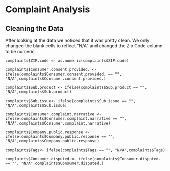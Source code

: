 # Complaint Analysis

## Cleaning the Data

After looking at the data we noticed that it was pretty clean. We only changed the blank cells to reflect "N/A" and changed the Zip Code column to be numeric. 

`complaints$ZIP.code <- as.numeric(complaints$ZIP.code)`

`complaints$Consumer.consent.provided. <- ifelse(complaints$Consumer.consent.provided. == "", "N/A",complaints$Consumer.consent.provided.)`

`complaints$Sub.product <- ifelse(complaints$Sub.product == "", "N/A",complaints$Sub.product)`

`complaints$Sub.issue<- ifelse(complaints$Sub.issue == "", "N/A",complaints$Sub.issue)`

`complaints$Consumer.complaint.narrative <- ifelse(complaints$Consumer.complaint.narrative == "", "N/A",complaints$Consumer.complaint.narrative)`

`complaints$Company.public.response <- ifelse(complaints$Company.public.response == "", "N/A",complaints$Company.public.response)`

`complaints$Tags<- ifelse(complaints$Tags == "", "N/A",complaints$Tags)`

`complaints$Consumer.disputed.<- ifelse(complaints$Consumer.disputed. == "", "N/A",complaints$Consumer.disputed.)`
